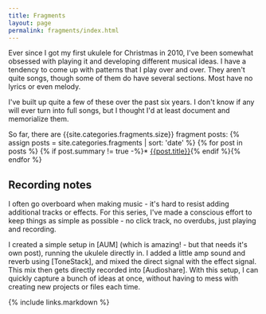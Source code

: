 ```yaml
---
title: Fragments
layout: page
permalink: fragments/index.html
---
```

Ever since I got my first ukulele for Christmas in 2010, I've been somewhat obsessed with playing it and developing different musical ideas. I have a tendency to come up with patterns that I play over and over. They aren't quite songs, though some of them do have several sections. Most have no lyrics or even melody.

I've built up quite a few of these over the past six years. I don't know if any will ever turn into full songs, but I thought I'd at least document and memorialize them.

So far, there are {{site.categories.fragments.size}} fragment posts:
{% assign posts = site.categories.fragments | sort: 'date' %}
{% for post in posts %}
{% if post.summary != true -%}* [{{post.title}}]({{post.url}}){% endif %}{% endfor %}


## Recording notes
I often go overboard when making music - it's hard to resist adding additional tracks or effects. For this series, I've made a conscious effort to keep things as simple as possible - no click track, no overdubs, just playing and recording.

I created a simple setup in [AUM] (which is amazing! - but that needs it's own post), running the ukulele directly in. I added a little amp sound and reverb using [ToneStack], and mixed the direct signal with the effect signal. This mix then gets directly recorded into [Audioshare]. With this setup, I can quickly capture a bunch of ideas at once, without having to mess with creating new projects or files each time.

{% include links.markdown %}